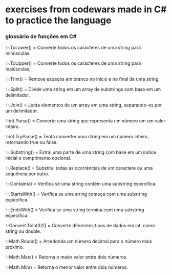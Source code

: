 # exercises from codewars made in C# to practice the language

### glossário de funções em C#

:sparkles:.ToLower() = Converte todos os caracteres de uma string para minúsculas.

:sparkles:.ToUpper() = Converte todos os caracteres de uma string para maiúsculas.

:sparkles:.Trim() = Remove espaços em branco no início e no final de uma string.

:sparkles:.Split() = Divide uma string em um array de substrings com base em um delimitador.

:sparkles:.Join() = Junta elementos de um array em uma string, separando-os por um delimitador.

:sparkles:int.Parse() = Converte uma string que representa um número em um valor inteiro.

:sparkles:int.TryParse() = Tenta converter uma string em um número inteiro, retornando true ou false.

:sparkles:.Substring() = Extrai uma parte de uma string com base em um índice inicial e comprimento opcional.

:sparkles:.Replace() = Substitui todas as ocorrências de um caractere ou uma sequência por outro.

:sparkles:.Contains() = Verifica se uma string contém uma substring específica.

:sparkles:.StartsWith() = Verifica se uma string começa com uma substring específica.

:sparkles:.EndsWith() = Verifica se uma string termina com uma substring específica.

:sparkles:Convert.ToInt32() = Converte diferentes tipos de dados em int, como string ou double.

:sparkles:Math.Round() = Arredonda um número decimal para o número mais próximo.

:sparkles:Math.Max() = Retorna o maior valor entre dois números.

:sparkles:Math.Min() = Retorna o menor valor entre dois números.
